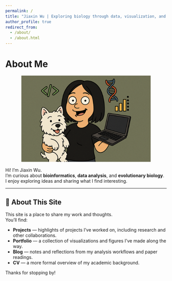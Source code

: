 ```yaml
---
permalink: /
title: "Jiaxin Wu | Exploring biology through data, visualization, and curiosity."
author_profile: true
redirect_from: 
  - /about/
  - /about.html
---
```


# About Me

<p align="center">
  <img src="images/profile.PNG" style="width: 80% !important;">
</p>

Hi! I’m Jiaxin Wu.  
I’m curious about **bioinformatics**, **data analysis**, and **evolutionary biology**.  
I enjoy exploring ideas and sharing what I find interesting.

---

## 📌 About This Site

This site is a place to share my work and thoughts.  
You’ll find:

- **Projects** — highlights of projects I’ve worked on, including research and other collaborations.
- **Portfolio** — a collection of visualizations and figures I’ve made along the way.
- **Blog** — notes and reflections from my analysis workflows and paper readings.
- **CV** — a more formal overview of my academic background.

Thanks for stopping by!

